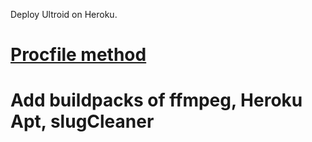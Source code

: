 Deploy Ultroid on Heroku.

# [Procfile method]()

# Add buildpacks of ffmpeg, Heroku Apt, slugCleaner
